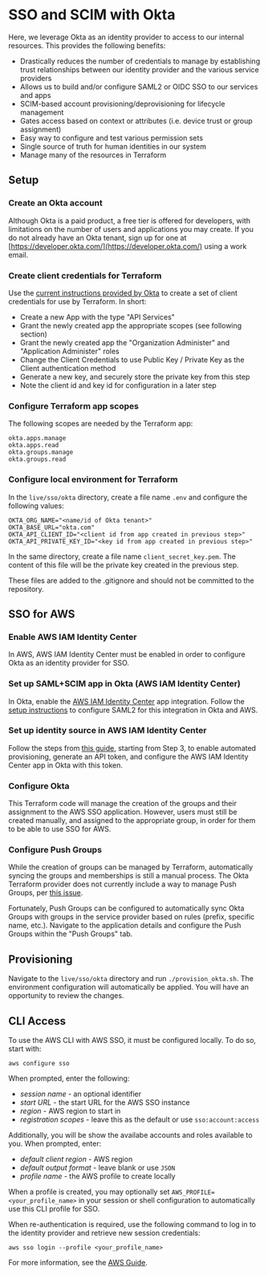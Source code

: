 # SSO and SCIM with Okta

Here, we leverage Okta as an identity provider to access to our internal resources. This provides the following benefits:

* Drastically reduces the number of credentials to manage by establishing trust relationships between our identity provider and the various service providers
* Allows us to build and/or configure SAML2 or OIDC SSO to our services and apps
* SCIM-based account provisioning/deprovisioning for lifecycle management
* Gates access based on context or attributes (i.e. device trust or group assignment)
* Easy way to configure and test various permission sets
* Single source of truth for human identities in our system
* Manage many of the resources in Terraform

## Setup

### Create an Okta account

Although Okta is a paid product, a free tier is offered for developers, with limitations on the number of users and applications you may create. If you do not already have an Okta tenant, sign up for one at [https://developer.okta.com/](https://developer.okta.com/) using a work email.

### Create client credentials for Terraform

Use the [current instructions provided by Okta](https://developer.okta.com/docs/guides/terraform-enable-org-access/main/) to create a set of client credentials for use by Terraform. In short:

* Create a new App with the type "API Services"
* Grant the newly created app the appropriate scopes (see following section)
* Grant the newly created app the "Organization Administer" and "Application Administer" roles
* Change the Client Credentials to use Public Key / Private Key as the Client authentication method
* Generate a new key, and securely store the private key from this step
* Note the client id and key id for configuration in a later step

### Configure Terraform app scopes

The following scopes are needed by the Terraform app:
```
okta.apps.manage
okta.apps.read
okta.groups.manage
okta.groups.read
```

### Configure local environment for Terraform

In the `live/sso/okta` directory, create a file name `.env` and configure the following values:
```
OKTA_ORG_NAME="<name/id of Okta tenant>"
OKTA_BASE_URL="okta.com"
OKTA_API_CLIENT_ID="<client id from app created in previous step>"
OKTA_API_PRIVATE_KEY_ID="<key id from app created in previous step>"
```

In the same directory, create a file name `client_secret_key.pem`. The content of this file will be the private key created in the previous step.

These files are added to the .gitignore and should not be committed to the repository.


## SSO for AWS

### Enable AWS IAM Identity Center

In AWS, AWS IAM Identity Center must be enabled in order to configure Okta as an identity provider for SSO.

### Set up SAML+SCIM app in Okta (AWS IAM Identity Center)

In Okta, enable the [AWS IAM Identity Center](https://www.okta.com/integrations/aws-iam-identity-center/) app integration. Follow the [setup instructions](https://saml-doc.okta.com/SAML_Docs/How-to-Configure-SAML-2.0-for-AWS-Identity-Manager-Center.html) to configure SAML2 for this integration in Okta and AWS.

### Set up identity source in AWS IAM Identity Center

Follow the steps from [this guide](https://docs.aws.amazon.com/singlesignon/latest/userguide/gs-okta.html), starting from Step 3, to enable automated provisioning, generate an API token, and configure the AWS IAM Identity Center app in Okta with this token.

### Configure Okta

This Terraform code will manage the creation of the groups and their assignment to the AWS SSO application. However, users must still be created manually, and assigned to the appropriate group, in order for them to be able to use SSO for AWS.

### Configure Push Groups

While the creation of groups can be managed by Terraform, automatically syncing the groups and memberships is still a manual process. The Okta Terraform provider does not currently include a way to manage Push Groups, per [this issue](https://github.com/okta/terraform-provider-okta/issues/312).

Fortunately, Push Groups can be configured to automatically sync Okta Groups with groups in the service provider based on rules (prefix, specific name, etc.). Navigate to the application details and configure the Push Groups within the "Push Groups" tab.

## Provisioning

Navigate to the `live/sso/okta` directory and run `./provision_okta.sh`. The environment configuration will automatically be applied. You will have an opportunity to review the changes.

## CLI Access

To use the AWS CLI with AWS SSO, it must be configured locally. To do so, start with:

`aws configure sso`

When prompted, enter the following:
* *session name* - an optional identifier
* *start URL* - the start URL for the AWS SSO instance
* *region* - AWS region to start in
* *registration scopes* - leave this as the default or use `sso:account:access`

Additionally, you will be show the availabe accounts and roles available to you. When prompted, enter:
* *default client region* - AWS region
* *default output format* - leave blank or use `JSON`
* *profile name* - the AWS profile to create locally

When a profile is created, you may optionally set `AWS_PROFILE=<your_profile_name>` in your session or shell configuration to automatically use this CLI profile for SSO. 

When re-authentication is required, use the following command to log in to the identity provider and retrieve new session credentials:
```
aws sso login --profile <your_profile_name>
```

For more information, see the [AWS Guide](https://docs.aws.amazon.com/cli/latest/userguide/cli-configure-sso.html#cli-configure-sso-configure).
